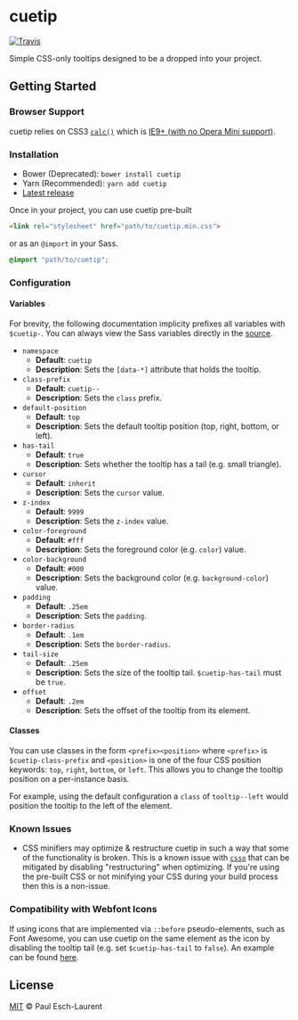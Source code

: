 # cuetip

[![Travis](https://img.shields.io/travis/Pinjasaur/cuetip.svg)](https://travis-ci.org/Pinjasaur/cuetip)

Simple CSS-only tooltips designed to be a dropped into your project.

## Getting Started

### Browser Support

cuetip relies on CSS3 [`calc()`][css-calc] which is [IE9+ (with no Opera Mini support)][ciu-calc].

### Installation

- Bower (Deprecated): `bower install cuetip`
- Yarn (Recommended): `yarn add cuetip`
- [Latest release][latest]

Once in your project, you can use cuetip pre-built
```html
<link rel="stylesheet" href="path/to/cuetip.min.css">
```

or as an `@import` in your Sass.
```scss
@import "path/to/cuetip";
```

### Configuration

#### Variables
For brevity, the following documentation implicity prefixes all variables with
`$cuetip-`. You can always view the Sass variables directly in the
[source][source].

- `namespace`
    - **Default**: `cuetip`
    - **Description**: Sets the `[data-*]` attribute that holds the tooltip.
- `class-prefix`
    - **Default**: `cuetip--`
    - **Description**: Sets the `class` prefix.
- `default-position`
    - **Default**: `top`
    - **Description**: Sets the default tooltip position (top, right, bottom,
    or left).
- `has-tail`
    - **Default**: `true`
    - **Description**: Sets whether the tooltip has a tail (e.g. small triangle).
- `cursor`
    - **Default**: `inherit`
    - **Description**: Sets the `cursor` value.
- `z-index`
    - **Default**: `9999`
    - **Description**: Sets the `z-index` value.
- `color-foreground`
    - **Default**: `#fff`
    - **Description**: Sets the foreground color (e.g. `color`) value.
- `color-background`
    - **Default**: `#000`
    - **Description**: Sets the background color (e.g. `background-color`) value.
- `padding`
    - **Default**: `.25em`
    - **Description**: Sets the `padding`.
- `border-radius`
    - **Default**: `.1em`
    - **Description**: Sets the `border-radius`.
- `tail-size`
    - **Default**: `.25em`
    - **Description**: Sets the size of the tooltip tail. `$cuetip-has-tail`
    must be `true`.
- `offset`
    - **Default**: `.2em`
    - **Description**: Sets the offset of the tooltip from its element.

#### Classes
You can use classes in the form `<prefix><position>` where `<prefix>` is
`$cuetip-class-prefix` and `<position>` is one of the four CSS position
keywords: `top`, `right`, `bottom`, or `left`. This allows you to change the
tooltip position on a per-instance basis.

For example, using the default configuration a `class` of `tooltip--left` would
position the tooltip to the left of the element.

### Known Issues
- CSS minifiers may optimize & restructure cuetip in such a way that some of the
  functionality is broken. This is a known issue with [`csso`][csso] that can be
  mitigated by disabling "restructuring" when optimizing. If you're using the
  pre-built CSS or not minifying your CSS during your build process then this is
  a non-issue.

### Compatibility with Webfont Icons
If using icons that are implemented via `::before` pseudo-elements, such as Font
Awesome, you can use cuetip on the same element as the icon by disabling the
tooltip tail (e.g. set `$cuetip-has-tail` to `false`). An example can be found
[here][ex-fa].

## License

[MIT][license] &copy; Paul Esch-Laurent

[ex-fa]: https://codepen.io/Pinjasaur/pen/vRqOqZ
[csso]: https://github.com/css/csso
[css-calc]: https://developer.mozilla.org/en-US/docs/Web/CSS/calc
[ciu-calc]: https://caniuse.com/#feat=calc
[license]: https://pinjasaur.mit-license.org/2016
[latest]: https://github.com/Pinjasaur/cuetip/releases/latest
[source]: /src/cuetip.scss
